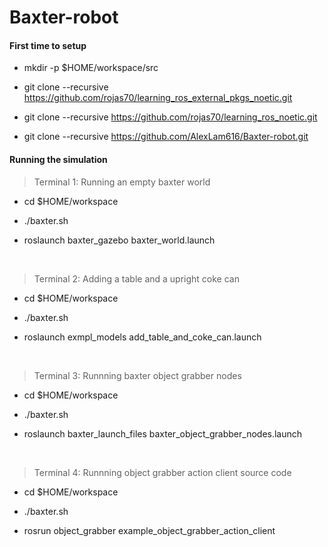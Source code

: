 # Baxter-robot

#### First time to setup

- mkdir -p $HOME/workspace/src

- git clone --recursive https://github.com/rojas70/learning_ros_external_pkgs_noetic.git

- git clone --recursive https://github.com/rojas70/learning_ros_noetic.git

- git clone --recursive https://github.com/AlexLam616/Baxter-robot.git

#### Running the simulation
> Terminal 1: Running an empty baxter world

- cd $HOME/workspace

- ./baxter.sh

- roslaunch baxter_gazebo baxter_world.launch           

<br/>

> Terminal 2: Adding a table and a upright coke can

- cd $HOME/workspace

- ./baxter.sh

- roslaunch exmpl_models add_table_and_coke_can.launch

<br/>

> Terminal 3: Runnning baxter object grabber nodes

- cd $HOME/workspace

- ./baxter.sh

- roslaunch baxter_launch_files baxter_object_grabber_nodes.launch

<br/>

> Terminal 4: Runnning object grabber action client source code

- cd $HOME/workspace

- ./baxter.sh

- rosrun object_grabber example_object_grabber_action_client
